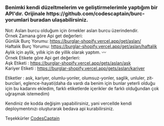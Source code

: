 <h3>Benimki kendi düzeltmelerim ve geliştirmelerimle yaptığım bir API'dır. Orijinale https://github.com/codescaptain/burc-yorumlari buradan ulaşabilirsiniz.</h3>
Not: Aslan burcu olduğum için örnekler aslan burcu üzerindendir.<br>
Örnek Zamana göre Api get değerleri:<br>
Günlük Burç Yorumu: <a href="https://burglar-shopify.vercel.app/get/aslan/">https://burglar-shopify.vercel.app/get/aslan/</a><br>
Haftalık Burç Yorumu: <a href="https://burglar-shopify.vercel.app/get/aslan/haftalik">https://burglar-shopify.vercel.app/get/aslan/haftalik</a><br>
Aylık için aylik, yıllık için de yillik olarak yaptım.
〰️<br>
Örnek Etikete göre Api get değerleri:<br>
Aşk Etiketi : <a href="https://burglar-shopify.vercel.app/gets/aslan/ask">https://burglar-shopify.vercel.app/gets/aslan/ask</a><br>
Kariyer Etiketi : <a href="https://burglar-shopify.vercel.app/gets/aslan/kariyer">https://burglar-shopify.vercel.app/gets/aslan/kariyer</a></p>
<p>Etiketler : ask, kariyer, olumlu-yonler, olumsuz-yonler, saglik, unluler, zit-burclari, eglence-hayati(daha da vardı da benim için bunlar yeterli olduğu için bu kadarını ekledim, farklı etiketlerde içerikler de farklı olduğundan çok uğraşmak istemedim)</p>
<p>Kendiniz de kodda değişim yapabilirsiniz, yani vercellde kendi deploymentınızı oluşturarak bedava api kurabilirsiniz.</p>
Teşekkürler <a href="https://github.com/codescaptain">CodesCaptain</a>
